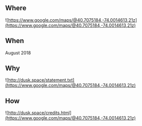 ## Where

![https://www.google.com/maps/@40.7075184,-74.0014613,21z](https://www.google.com/maps/@40.7075184,-74.0014613,21z)


## When

August 2018


## Why

![http://dusk.space/statement.txt](https://www.google.com/maps/@40.7075184,-74.0014613,21z)


## How

![http://dusk.space/credits.html](https://www.google.com/maps/@40.7075184,-74.0014613,21z)
